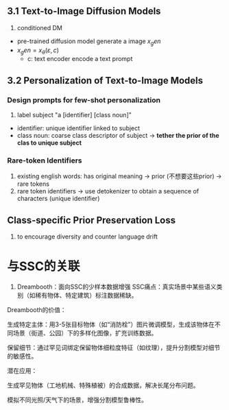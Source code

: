 ## 3.1 Text-to-Image Diffusion Models

1. conditioned DM
- pre-trained diffusion model generate a image $x_gen$
- $x_gen = x_θ(ε, c)$
  - c: text encoder encode a text prompt

## 3.2 Personalization of Text-to-Image Models

### Design prompts for few-shot personalization

1. label subject "a [identifier] [class noun]"
- identifier: unique identifier linked to subject
- class noun: coarse class descriptor of subject -> **tether the prior of the clas to unique subject**

### Rare-token Identifiers
1. existing english words: has original meaning -> prior (不想要这些prior) -> rare tokens
2. rare token identifiers -> use detokenizer to obtain a sequence of characters (unique identifier)

## Class-specific Prior Preservation Loss
1. to encourage diversity and counter language drift

# 与SSC的关联
1. Dreambooth：面向SSC的少样本数据增强
SSC痛点：真实场景中某些语义类别（如稀有物体、特定建筑）标注数据稀缺。

Dreambooth的价值：

生成特定主体：用3-5张目标物体（如“消防栓”）图片微调模型，生成该物体在不同场景（街道、公园）下的多样化图像，扩充训练数据。

保留细节：通过罕见词绑定保留物体细粒度特征（如纹理），提升分割模型对细节的敏感性。

潜在应用：

生成罕见物体（工地机械、特殊植被）的合成数据，解决长尾分布问题。

模拟不同光照/天气下的场景，增强分割模型鲁棒性。

